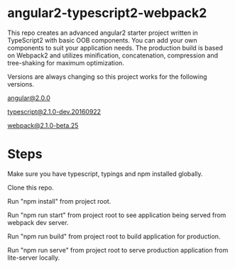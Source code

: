 # angular2-typescript2-webpack2

This repo creates an advanced angular2 starter project written in TypeScript2 with basic OOB components. You can add your own components to suit your application needs. The production build is based on Webpack2 and utilizes minification, concatenation, compression and tree-shaking for maximum optimization.

Versions are always changing so this project works for the following versions.

angular@2.0.0

typescript@2.1.0-dev.20160922

webpack@2.1.0-beta.25


# Steps

Make sure you have typescript, typings and npm installed globally.

Clone this repo.

Run "npm install" from project root.

Run "npm run start" from project root to see application being served from webpack dev server.

Run "npm run build" from project root to build application for production.

Run "npm run serve" from project root to serve production application from lite-server locally.

